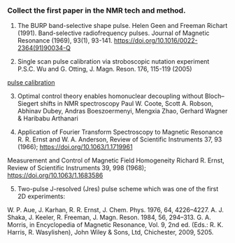 ### Collect the first paper in the NMR tech and method.

1. The BURP band-selective shape pulse. Helen Geen and Freeman Richart (1991). Band-selective radiofrequency pulses. Journal of Magnetic Resonance (1969), 93(1), 93-141. https://doi.org/10.1016/0022-2364(91)90034-Q

2. Single scan pulse calibration via stroboscopic nutation experiment P.S.C. Wu and G. Otting, J. Magn. Reson. 176, 115-119 (2005)

  [pulse calibration](https://www.ethz.ch/content/dam/ethz/special-interest/biol/mol-biol/bnsp-dam/NMRSeminar2018HS/Pulse%20Calibration_SECOND.pdf)

3.  Optimal control theory enables homonuclear decoupling without Bloch–Siegert shifts in NMR spectroscopy Paul W. Coote, Scott A. Robson, Abhinav Dubey, Andras Boeszoermenyi, Mengxia Zhao, Gerhard Wagner & Haribabu Arthanari 

4. Application of Fourier Transform Spectroscopy to Magnetic Resonance R. R. Ernst and W. A. Anderson, Review of Scientific Instruments 37, 93 (1966); https://doi.org/10.1063/1.1719961

Measurement and Control of Magnetic Field Homogeneity Richard R. Ernst, Review of Scientific Instruments 39, 998 (1968); https://doi.org/10.1063/1.1683586

5. Two-pulse J-resolved (Jres) pulse scheme which was one of the first 2D experiments:

  W. P. Aue, J. Karhan, R. R. Ernst, J. Chem. Phys. 1976, 64, 4226–4227.
  A. J. Shaka, J. Keeler, R. Freeman, J. Magn. Reson. 1984, 56, 294–313.
  G. A. Morris, in Encyclopedia of Magnetic Resonance, Vol. 9, 2nd ed. (Eds.: R. K.  Harris, R. Wasylishen), John Wiley & Sons, Ltd, Chichester, 2009, 5205. 
